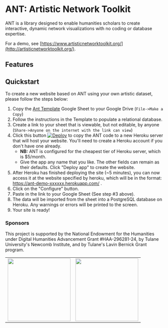 # ANT: Artistic Network Toolkit

ANT is a library designed to enable humanities scholars to create interactive, dynamic network visualizations with no coding or database expertise.

For a demo, see [https://www.artisticnetworktoolkit.org/](http://artisticnetworktoolkit.org/).

## Features


## Quickstart

To create a new website based on ANT using your own artistic dataset, please follow the steps below:

1. Copy the [Ant Template](https://docs.google.com/spreadsheets/d/1_8s2AoH53qPSzP2bNYMtFqfsp6Y8E91laCpQ9v83hYw/edit?usp=drive_link) Google Sheet to your Google Drive (`File->Make a Copy`)
2. Follow the instructions in the Template to populate a relational database.
3. Create a link to your sheet that is viewable, but not editable, by anyone (`Share->Anyone on the internet with the link can view`)
4. Click this button [![Deploy](https://www.herokucdn.com/deploy/button.svg)](https://heroku.com/deploy?template=https://github.com/tapilab/ant/tree/main) to copy the ANT code to a new Heroku server that will host your website. You'll need to create a Heroku account if you don't have one already.
    - **NB:** ANT is configured for the cheapest tier of Heroku server, which is $5/month.
    - Give the app any name that you like. The other fields can remain as their defaults. Click "Deploy app" to create the website.
5. After Heroku has finished deploying the site (~5 minutes), you can now access it at the website specified by heroku, which will be in the format: https://ant-demo-xxxxxx.herokuapp.com/ .
6. Click on the "Configure" button.
7. Paste in the link to your Google Sheet (See step #3 above).
8. The data will be imported from the sheet into a  PostgreSQL database on Heroku. Any warnings or errors will be printed to the screen.
9. Your site is ready!

### Sponsors

This project is supported by the National Endowment for the Humanities under Digital Humanities Advancement Grant #HAA-296281-24, by Tulane University's Newcomb Institute, and by Tulane's Lavin Bernick Grant program.

<table border=0>
  <tr>
    <td><img src="https://neh.gov/themes/gesso/images/logo-header.svg" width=200/></td>
    <td><img src="https://communications.tulane.edu/sites/default/files/pictures/TU.CTR_2c.png" width=200/></td>
  </tr>
</table>
